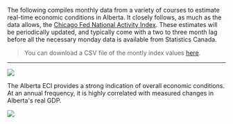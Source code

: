 The following compiles monthly data from a variety of courses to estimate real-time economic conditions in Alberta. It closely follows, as much as the data allows, the [Chicago Fed National Activity Index](https://www.chicagofed.org/publications/cfnai/index). These estimates will be periodically updated, and typically come with a two to three month lag before all the necessary monday data is available from Statistics Canada. 

> You can download a CSV file of the montly index values [here](https://github.com/trevortombe/alberta_eci/raw/master/ECI_Index_Data.csv). 

---

![](https://raw.githubusercontent.com/trevortombe/alberta_eci/master/plot.png)

The Alberta ECI provides a strong indication of overall economic conditions. At an annual frequency, it is highly correlated with measured changes in Alberta's real GDP.

![](https://raw.githubusercontent.com/trevortombe/alberta_eci/master/GDPplot.png)
